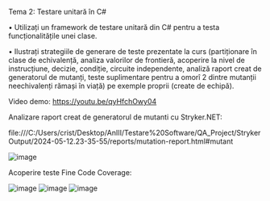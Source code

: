 Tema 2: Testare unitară în C#

• Utilizați un framework de testare unitară din C# pentru a testa funcționalitățile unei clase.

• Ilustrați strategiile de generare de teste prezentate la curs (partiționare în clase de
echivalență, analiza valorilor de frontieră, acoperire la nivel de instrucțiune, decizie, condiție,
circuite independente, analiză raport creat de generatorul de mutanți, teste suplimentare pentru a
omorî 2 dintre mutanții neechivalenți rămași în viață) pe exemple proprii (create de echipă).

Video demo: https://youtu.be/qyHfchOwy04

Analizare raport creat de generatorul de mutanti cu Stryker.NET:

file:///C:/Users/crist/Desktop/AnIII/Testare%20Software/QA_Project/StrykerOutput/2024-05-12.23-35-55/reports/mutation-report.html#mutant

![image](https://github.com/diana-clinciu/QA_Project/assets/92121071/ef52cacf-c8fb-4bc1-9f28-065227a3fede)

Acoperire teste Fine Code Coverage:

![image](https://github.com/diana-clinciu/QA_Project/assets/92121071/827ad90d-11f8-4f02-ba63-670031dff7f3)
![image](https://github.com/diana-clinciu/QA_Project/assets/92121071/512257ed-a9cf-473a-a7e6-0f0e126fd6f5)
![image](https://github.com/diana-clinciu/QA_Project/assets/92121071/05d4ac9e-f237-464a-8200-be87c95a2d8f)

